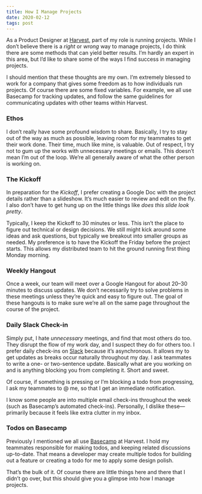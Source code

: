 ```yaml
---
title: How I Manage Projects
date: 2020-02-12
tags: post
---
```


As a Product Designer at [Harvest](https://getharvest.com), part of my role is running projects. While I don’t believe there is a _right_ or _wrong_ way to manage projects, I do think there are some methods that can yield better results. I’m hardly an expert in this area, but I’d like to share some of the ways I find success in managing projects.

I should mention that these thoughts are my own. I’m extremely blessed to work for a company that gives some freedom as to how individuals run projects. Of course there are some fixed variables. For example, we all use Basecamp for tracking updates, and follow the same guidelines for communicating updates with other teams within Harvest.


### Ethos

I don’t really have some profound wisdom to share. Basically, I try to stay out of the way as much as possible, leaving room for my teammates to get their work done. Their time, much like mine, is valuable. Out of respect, I try not to gum up the works with unnecessary meetings or emails. This doesn’t mean I’m out of the loop. We’re all generally aware of what the other person is working on.


### The Kickoff

In preparation for the _Kickoff_, I prefer creating a Google Doc with the project details rather than a slideshow. It’s much easier to review and edit on the fly. I also don’t have to get hung up on the little things like _does this slide look pretty_.

Typically, I keep the Kickoff to 30 minutes or less. This isn’t the place to figure out technical or design decisions. We still might kick around some ideas and ask questions, but typically we breakout into smaller groups as needed. My preference is to have the Kickoff the Friday before the project starts. This allows my distributed team to hit the ground running first thing Monday morning.


### Weekly Hangout

Once a week, our team will meet over a Google Hangout for about 20–30 minutes to discuss updates. We don’t necessarily try to solve problems in these meetings unless they’re quick and easy to figure out. The goal of these hangouts is to make sure we’re all on the same page throughout the course of the project.


### Daily Slack Check-in

Simply put, I hate _unnecessary_ meetings, and find that most others do too. They disrupt the flow of my work day, and I suspect they do for others too. I prefer daily check-ins on [Slack](https://slack.com/) because it’s asynchronous. It allows my to get updates as breaks occur naturally throughout my day. I ask teammates to write a one- or two-sentence update. Basically what are you working on and is anything blocking you from completing it. Short and sweet.

Of course, if something is pressing or I’m blocking a todo from progressing, I ask my teammates to @ me, so that I get an immediate notification.

I know some people are into multiple email check-ins throughout the week (such as Basecamp’s automated check-ins). Personally, I dislike these—primarily because it feels like extra clutter in my inbox.


### Todos on Basecamp

Previously I mentioned we all use [Basecamp](https://basecamp.com) at Harvest. I hold my teammates responsible for making todos, and keeping related discussions up-to-date. That means a developer may create multiple todos for building out a feature or creating a todo for me to apply some design polish.


That’s the bulk of it. Of course there are little things here and there that I didn’t go over, but this should give you a glimpse into how I manage projects.
